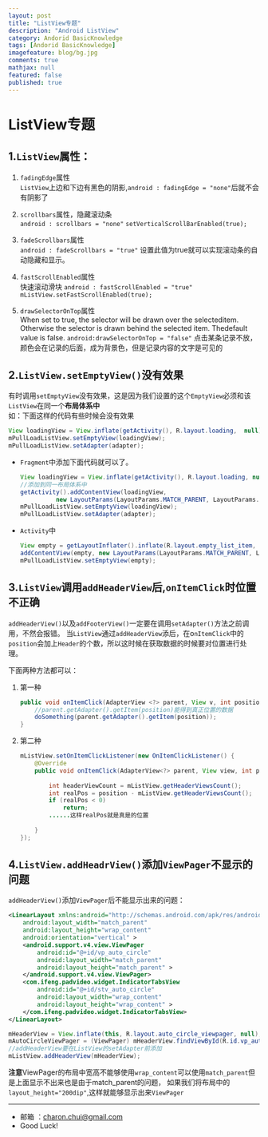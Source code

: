 ```yaml
---
layout: post
title: "ListView专题"
description: "Android ListView"
category: Andorid BasicKnowledge
tags: [Andorid BasicKnowledge]
imagefeature: blog/bg.jpg
comments: true
mathjax: null
featured: false
published: true
---
```


ListView专题
===

1.`ListView`属性：
---

1. `fadingEdge`属性            
	`ListView`上边和下边有黑色的阴影,`android : fadingEdge = "none"`后就不会有阴影了
	
2. `scrollbars`属性，隐藏滚动条        
	`android : scrollbars = "none"`
	`setVerticalScrollBarEnabled(true);`
	
3. `fadeScrollbars`属性           
	`android : fadeScrollbars = "true"`
	设置此值为true就可以实现滚动条的自动隐藏和显示。
	
4. `fastScrollEnabled`属性           
	快速滚动滑块 
	`android : fastScrollEnabled = "true"` 
	`mListView.setFastScrollEnabled(true);`
	
5. `drawSelectorOnTop`属性    
	When set to true, the selector will be drawn over the selecteditem. Otherwise the selector is drawn behind the selected item. Thedefault value is false.
	`android:drawSelectorOnTop = "false"` 点击某条记录不放，颜色会在记录的后面，成为背景色，但是记录内容的文字是可见的

2.`ListView.setEmptyView()`没有效果
---

有时调用`setEmptyView`没有效果，这是因为我们设置的这个`EmptyView`必须和该`ListView`在同一个**布局体系中**    
如：下面这样的代码有些时候会没有效果
```java
View loadingView = View.inflate(getActivity(), R.layout.loading,  null); 
mPullLoadListView.setEmptyView(loadingView);          
mPullLoadListView.setAdapter(adapter);
```

- `Fragment`中添加下面代码就可以了。         
	```java
	View loadingView = View.inflate(getActivity(), R.layout.loading, null);
	//添加到同一布局体系中
	getActivity().addContentView(loadingView,
			  new LayoutParams(LayoutParams.MATCH_PARENT, LayoutParams.MATCH_PARENT ));
	mPullLoadListView.setEmptyView(loadingView);
	mPullLoadListView.setAdapter(adapter);
	```

- `Activity`中
	```java
	View empty = getLayoutInflater().inflate(R.layout.empty_list_item, null, false);
	addContentView(empty, new LayoutParams(LayoutParams.MATCH_PARENT, LayoutParams.MATCH_PARENT));
	mPullLoadListView.setEmptyView(empty);
	```
 
3.`ListView`调用`addHeaderView`后,`onItemClick`时位置不正确
---

`addHeaderView()`以及`addFooterView()`一定要在调用`setAdapter()`方法之前调用，不然会报错。
当`ListView`通过`addHeaderView`添后，在o`nItemClick`中的`position`会加上`Header`的个数，所以这时候在获取数据的时候要对位置进行处理。

下面两种方法都可以：    

1. 第一种
	```java
	public void onItemClick(AdapterView <?> parent, View v, int position, long id) {
		//parent.getAdapter().getItem(position)能得到真正位置的数据
		doSomething(parent.getAdapter().getItem(position));
	}
	```

2. 第二种
	```java
	mListView.setOnItemClickListener(new OnItemClickListener() {
		@Override
		public void onItemClick(AdapterView<?> parent, View view, int position, long id) {
			
			int headerViewCount = mListView.getHeaderViewsCount();
			int realPos = position - mListView.getHeaderViewsCount();
			if (realPos < 0)
				return;
			......这样realPos就是真是的位置
			
		}
	});
	```

4.`ListView.addHeadrView()`添加`ViewPager`不显示的问题
---

`addHeaderView()`添加`ViewPager`后不能显示出来的问题：
```xml
<LinearLayout xmlns:android="http://schemas.android.com/apk/res/android"
    android:layout_width="match_parent"
    android:layout_height="wrap_content"
    android:orientation="vertical" >
    <android.support.v4.view.ViewPager
        android:id="@+id/vp_auto_circle"
        android:layout_width="match_parent"
        android:layout_height="match_parent" >
    </android.support.v4.view.ViewPager>
    <com.ifeng.padvideo.widget.IndicatorTabsView
        android:id="@+id/stv_auto_circle"
        android:layout_width="wrap_content"
        android:layout_height="wrap_content" >
    </com.ifeng.padvideo.widget.IndicatorTabsView>
</LinearLayout>
```
```java
mHeaderView = View.inflate(this, R.layout.auto_circle_viewpager, null);
mAutoCircleViewPager = (ViewPager) mHeaderView.findViewById(R.id.vp_auto_circle);
//addHeaderView要在ListView的setAdapter前添加            
mListView.addHeaderView(mHeaderView);
```
**注意**ViewPager的布局中宽高不能够使用`wrap_content`可以使用`match_parent`但是上面显示不出来也是由于match_parent的问题，
如果我们将布局中的`layout_height="200dip"`,这样就能够显示出来`ViewPager`
 
---

- 邮箱 ：charon.chui@gmail.com  
- Good Luck! 
